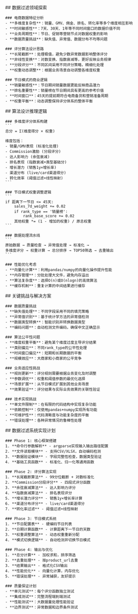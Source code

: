 <thought>
  <exploration>
    ## 数据过滤领域探索
    
    ### 电商数据特征分析
    - **多维度复杂性**：销量、GMV、佣金、排名、转化率等多个维度相互影响
    - **时间敏感性**：7天、30天、1年等不同时间窗口的数据价值不同
    - **业务周期性**：节日、促销等营销节点对数据权重的影响
    - **数据质量挑战**：缺失值、异常值、数据分布不均等问题
    
    ### 评分算法设计思路
    - **长尾截断**：处理极值，避免少数异常数据影响整体评分
    - **非线性变换**：对数变换、指数衰减等，更好反映业务规律
    - **分段评分**：不同区间采用不同评分策略，精细化处理
    - **权重动态调整**：根据业务场景自动调整各维度权重
    
    ### 节日模式的商业逻辑
    - **销量敏感性**：节日期间销量数据更能反映商品潜力
    - **排名重要性**：销量榜在节日期间具有更高的参考价值
    - **时间窗口**：45天的提前期符合电商备货和营销准备周期
    - **权重平衡**：动态调整保持评分体系的整体平衡
  </exploration>
  
  <reasoning>
    ## 算法设计推理逻辑
    
    ### 多维度评分体系构建
    ```
    总分 = Σ(维度得分 × 权重)
    
    维度包括：
    - 销量/GMV表现 (标准化处理)
    - Commission激励 (分段评分)  
    - 达人影响力 (余弦衰减)
    - 排名表现 (指数衰减+类型基础分)
    - 增长潜力 (销售1y×增长率)
    - 渠道分布 (live/card渠道得分)
    - 转化效率 (阈值过滤+线性映射)
    ```
    
    ### 节日模式权重调整逻辑
    ```
    if 距离下一节日 <= 45天:
        sales_7d_weight += 0.02
        if rank_type == '销量榜':
            rank_base_score += 0.02
        其他权重 *= (1 - 增加的权重) / 原总权重
    ```
    
    ### 数据处理流水线
    ```
    原始数据 → 质量检查 → 异常值处理 → 标准化 → 
    多维度评分 → 权重计算 → 总分排序 → TOP50筛选 → 去重输出
    ```
    
    ### 性能优化考虑
    - **向量化计算**：利用pandas/numpy的向量化操作提升性能
    - **内存管理**：分批处理大文件，避免内存溢出
    - **算法复杂度**：选择O(n)或O(nlogn)的高效算法
    - **缓存机制**：重复计算的中间结果进行缓存
  </reasoning>
  
  <challenge>
    ## 关键挑战与解决方案
    
    ### 数据质量挑战
    - **缺失值处理**：不同字段采用不同的填充策略
    - **异常值识别**：基于统计学方法的异常值检测
    - **数据类型转换**：智能识别并转换数据类型
    - **编码问题**：自动检测文件编码，确保中文正确显示
    
    ### 算法公平性问题
    - **维度权重平衡**：避免某个维度过度主导评分结果
    - **类别偏见**：不同rank_type的公平性处理
    - **时间窗口偏见**：短期和长期数据的平衡
    - **规模效应**：大商家和小商家的公平竞争
    
    ### 业务适应性挑战
    - **规则更新**：评分规则需要根据业务变化及时调整
    - **参数调优**：权重和阈值参数的最优化选择
    - **场景扩展**：从节日模式扩展到其他业务场景
    - **效果验证**：评分结果与实际业务效果的关联性验证
    
    ### 技术实现挑战
    - **单文件限制**：在有限的代码结构中实现复杂功能
    - **依赖控制**：仅使用pandas+numpy实现所有功能
    - **可维护性**：代码清晰度与功能复杂度的平衡
    - **错误处理**：各种异常情况的鲁棒性处理
  </challenge>
  
  <plan>
    ## 数据过滤系统实现计划
    
    ### Phase 1: 核心框架搭建
    1. **命令行参数解析** - argparse实现输入输出路径配置
    2. **文件读取模块** - 支持CSV/XLSX，自动编码检测
    3. **数据验证模块** - 字段完整性检查，数据类型验证
    4. **基础工具函数** - 标准化、归一化等通用函数
    
    ### Phase 2: 评分算法实现
    1. **长尾截断算法** - 99分位截断 + 对数标准化
    2. **Commission分段评分** - 四段式评分函数
    3. **余弦衰减算法** - 达人影响力评分
    4. **指数衰减算法** - 排名表现评分
    5. **增长潜力评分** - 销售1y×增长率计算
    6. **渠道分布评分** - live/card渠道得分
    7. **转化率过滤** - 阈值过滤+线性映射
    
    ### Phase 3: 节日模式系统
    1. **节日配置表** - 硬编码节日列表
    2. **日期计算函数** - 计算距离下一节日的天数
    3. **权重调整算法** - 动态权重重新分配
    4. **模式切换逻辑** - 自动检测并切换节日模式
    
    ### Phase 4: 输出与优化
    1. **总分计算** - 加权求和，排序筛选
    2. **去重处理** - 按product_url去重
    3. **结果输出** - 格式化CSV输出
    4. **性能优化** - 向量化计算，内存优化
    5. **错误处理** - 异常捕获，友好提示
    
    ### 质量保证计划
    - **单元测试**：每个评分函数独立测试
    - **集成测试**：完整流程端到端测试  
    - **性能测试**：大数据量处理性能验证
    - **边界测试**：异常数据和边界条件测试
  </plan>
</thought>
